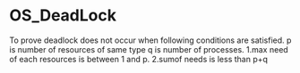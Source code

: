# OS_DeadLock
To prove deadlock does not occur when following conditions are satisfied. p is number of resources of same type q is number of processes. 1.max need of each resources is between 1 and p. 2.sumof needs is less than p+q
